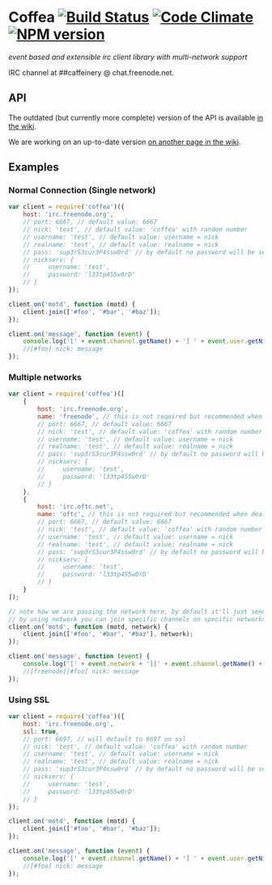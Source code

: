 # Coffea [![Build Status](https://travis-ci.org/caffeinery/coffea.svg?branch=master)](https://travis-ci.org/caffeinery/coffea) [![Code Climate](https://codeclimate.com/github/caffeinery/coffea/badges/gpa.svg)](https://codeclimate.com/github/caffeinery/coffea) [![NPM version](https://badge.fury.io/js/coffea.svg)](http://badge.fury.io/js/coffea)
_event based and extensible irc client library with multi-network support_

IRC channel at ##caffeinery @ chat.freenode.net.

## API
The outdated (but currently more complete) version of the API is available [in the wiki](https://github.com/caffeinery/coffea/wiki/API-(outdated)).

We are working on an up-to-date version [on another page in the wiki](https://github.com/caffeinery/coffea/wiki/API).

## Examples
### Normal Connection (Single network)
```javascript
var client = require('coffea')({
    host: 'irc.freenode.org',
    // port: 6667, // default value: 6667
    // nick: 'test', // default value: 'coffea' with random number
    // username: 'test', // default value: username = nick
    // realname: 'test', // default value: realname = nick
    // pass: 'sup3rS3cur3P4ssw0rd' // by default no password will be sent
    // nickserv: {
    //     username: 'test',
    //     password: 'l33tp455w0rD'
    // }
});

client.on('motd', function (motd) {
    client.join(['#foo', '#bar', '#baz']);
});

client.on('message', function (event) {
    console.log('[' + event.channel.getName() + '] ' + event.user.getNick() + ': ' + event.message);
    //[#foo] nick: message
});
```

### Multiple networks
```javascript
var client = require('coffea')([
    {
        host: 'irc.freenode.org',
        name: 'freenode', // this is not required but recommended when dealing with multiple networks, by default a numeric id will be assigned
        // port: 6667, // default value: 6667
        // nick: 'test', // default value: 'coffea' with random number
        // username: 'test', // default value: username = nick
        // realname: 'test', // default value: realname = nick
        // pass: 'sup3rS3cur3P4ssw0rd' // by default no password will be sent
        // nickserv: {
        //     username: 'test',
        //     password: 'l33tp455w0rD'
        // }
    },
    {
        host: 'irc.oftc.net',
        name: 'oftc', // this is not required but recommended when dealing with multiple networks, by default a numeric id will be assigned
        // port: 6667, // default value: 6667
        // nick: 'test', // default value: 'coffea' with random number
        // username: 'test', // default value: username = nick
        // realname: 'test', // default value: realname = nick
        // pass: 'sup3rS3cur3P4ssw0rd' // by default no password will be sent
        // nickserv: {
        //     username: 'test',
        //     password: 'l33tp455w0rD'
        // }
    }
]);

// note how we are passing the network here, by default it'll just send to all networks
// by using network you can join specific channels on specific networks
client.on('motd', function (motd, network) {
    client.join(['#foo', '#bar', '#baz'], network);
});

client.on('message', function (event) {
    console.log('[' + event.network + '][' + event.channel.getName() + '] ' + event.user.getNick() + ': ' + event.message);
    //[freenode][#foo] nick: message
});
```

### Using SSL
```javascript
var client = require('coffea')({
    host: 'irc.freenode.org',
    ssl: true,
    // port: 6697, // will default to 6697 on ssl
    // nick: 'test', // default value: 'coffea' with random number
    // username: 'test', // default value: username = nick
    // realname: 'test', // default value: realname = nick
    // pass: 'sup3rS3cur3P4ssw0rd' // by default no password will be sent
    // nickserv: {
    //     username: 'test',
    //     password: 'l33tp455w0rD'
    // }
});

client.on('motd', function (motd) {
    client.join(['#foo', '#bar', '#baz']);
});

client.on('message', function (event) {
    console.log('[' + event.channel.getName() + '] ' + event.user.getNick() + ': ' + event.message);
    //[#foo] nick: message
});
```
